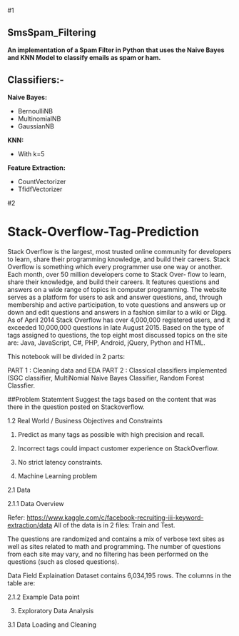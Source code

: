 #1
## SmsSpam_Filtering
**An implementation of a Spam Filter in Python that uses the Naive Bayes and KNN Model to classify emails as spam or ham.**
## Classifiers:-
**Naive Bayes:**
- BernoulliNB
- MultinomialNB
- GaussianNB

**KNN:**
- With k=5

**Feature Extraction:**
- CountVectorizer
- TfidfVectorizer


#2

# Stack-Overflow-Tag-Prediction



Stack Overflow is the largest, most trusted online community for developers to learn, share
their programming knowledge, and build their careers. Stack Overflow is something which every
programmer use one way or another. Each month, over 50 million developers come to Stack Over-
flow to learn, share their knowledge, and build their careers. It features questions and answers on
a wide range of topics in computer programming. The website serves as a platform for users to
ask and answer questions, and, through membership and active participation, to vote questions
and answers up or down and edit questions and answers in a fashion similar to a wiki or Digg.
As of April 2014 Stack Overflow has over 4,000,000 registered users, and it exceeded 10,000,000
questions in late August 2015. Based on the type of tags assigned to questions, the top eight most
discussed topics on the site are: Java, JavaScript, C#, PHP, Android, jQuery, Python and HTML.


This notebook will be divided in 2 parts:

PART 1 : Cleaning data and EDA
PART 2 : Classical classifiers implemented (SGC classifier, MultiNomial Naive Bayes Classifier, Random Forest Classfier.

##Problem Statemtent
Suggest the tags based on the content that was there in the question posted on Stackoverflow.

1.2 Real World / Business Objectives and Constraints
 
 1. Predict as many tags as possible with high precision and recall.

2. Incorrect tags could impact customer experience on StackOverflow.

3. No strict latency constraints.


2. Machine Learning problem

2.1 Data

2.1.1 Data Overview

Refer: https://www.kaggle.com/c/facebook-recruiting-iii-keyword-extraction/data All of
the data is in 2 files: Train and Test.

The questions are randomized and contains a mix of verbose text sites as well as sites related
to math and programming. The number of questions from each site may vary, and no filtering has
been performed on the questions (such as closed questions).

Data Field Explaination
Dataset contains 6,034,195 rows. The columns in the table are:

2.1.2 Example Data point

3. Exploratory Data Analysis

3.1 Data Loading and Cleaning
